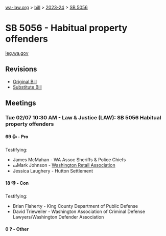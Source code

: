 [wa-law.org](/) > [bill](/bill/) > [2023-24](/bill/2023-24/) > [SB 5056](/bill/2023-24/sb/5056/)

# SB 5056 - Habitual property offenders
[leg.wa.gov](https://app.leg.wa.gov/billsummary?BillNumber=5056&Year=2023&Initiative=false)

## Revisions
* [Original Bill](1/)
* [Substitute Bill](S/)

## Meetings
### Tue 02/07 10:30 AM - Law & Justice (LAW): SB 5056 Habitual property offenders
#### 69 👍 - Pro
Testifying:
* James McMahan - WA Assoc Sheriffs & Police Chiefs
* 💵Mark Johnson - [Washington Retail Association](/org/washington_retail_association/)
* Jessica Laughery - Hutton Settlement

#### 18 👎 - Con
Testifying:
* Brian Flaherty - King County Department of Public Defense
* David Trieweiler - Washington Association of Criminal Defense Lawyers/Washington Defender Association

#### 0 ❓ - Other

